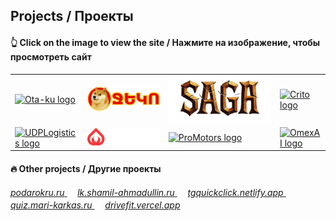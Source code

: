 ## Projects / Проекты

#### 👆 Click on the image to view the site / Нажмите на изображение, чтобы просмотреть сайт
<table>
  <tr>
    <td>
      <a href="https://ota-ku.ru">
        <img src="https://raw.githubusercontent.com/KU-OTA-KU/Ota-ku-frontend/28fdb94c6caef99263e5b4071d8e6e8ded27b904/public/img/logo-red-white.svg" alt="Ota-ku logo" style="width: 400px;">
      </a>
    </td>
    <td>
      <a href="https://jacko-food.github.io/jacko/">
        <img src="https://github.com/jacko-food/jacko/blob/main/assets/img/jacko/jacko-logo-template-3.png" alt="Jacko logo" style="width: 400px;">
      </a>
    </td>
    <td>
      <a href="https://www.omexai.com/">
        <img src="https://raw.githubusercontent.com/w33bvGL/w33bvGL/refs/heads/main/sagaOnline4.png" alt="SagaOnline logo" style="width: 400px;">
      </a>
    </td>
    <td>
      <a href="https://w33bvgl.github.io/Crito/">
        <img src="https://w33bvgl.github.io/Crito/img/Logo.png" alt="Crito logo" style="width: 400px;">
      </a>
    </td>
  </tr>
  <tr>
    <td>
      <a href="https://w33bvgl.github.io/UDPLogistics/">
        <img src="https://w33bvgl.github.io/UDPLogistics/resources/img/logo-black.png" alt="UDPLogistics logo" style="width: 400px;">
      </a>
    </td>
    <td>
      <a href="https://w33bvgl.github.io/LasesVPN/">
        <img src="https://github.com/w33bvGL/LasesVPN/blob/main/img/Logo-white.png" alt="LasesVPN logo" style="width: 400px;">
      </a>
    </td>
    <td>
      <a href="https://w33bvgl.github.io/ProMotors/">
        <img src="https://w33bvgl.github.io/ProMotors/img/logo.png" alt="ProMotors logo" style="width: 400px;">
      </a>
    </td>
    <td>
      <a href="https://www.omexai.com/">
        <img src="https://dev.omexai.com/images/logo.svg" alt="OmexAI logo" style="width: 400px;">
      </a>
    </td>
  </tr>
</table>

#### 🔥 Other projects / Другие проекты
<div>
  <a href="https://podarokru.ru/">
    <i>podarokru.ru</i>
  </a>
  ㅤ
  <a href="https://lk.shamil-ahmadullin.ru/">
    <i>lk.shamil-ahmadullin.ru</i>
  </a>
  ㅤ
  <a href="https://tgquickclick.netlify.app/">
    <i>tgquickclick.netlify.app</i>
  </a>
  ㅤ
  <a href="https://quiz.mari-karkas.ru/">
    <i>quiz.mari-karkas.ru</i>
  </a>
  ㅤ
  <a href="https://drive-fit.vercel.app/">
    <i>drivefit.vercel.app</i>
  </a>
</div>
